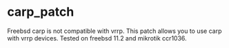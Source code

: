 # carp_patch
Freebsd carp is not compatible with vrrp. This patch allows you to use carp with vrrp devices. Tested on freebsd 11.2 and mikrotik ccr1036.
